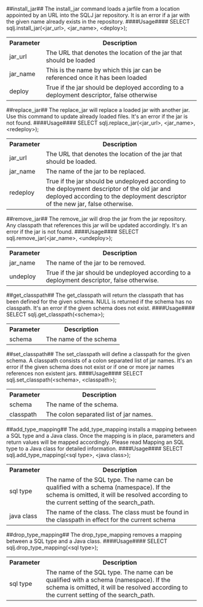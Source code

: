 ##install_jar##
The install_jar command loads a jarfile from a location appointed by an URL into the SQLJ jar repository. It is an error if a jar with the given name already exists in the repository.
####Usage####
SELECT sqlj.install_jar(&lt;jar_url&gt;, &lt;jar_name&gt;, &lt;deploy&gt;);
<table>
<tr><th>Parameter</th><th>Description</th></tr>
<tr><td>jar_url</td><td>The URL that denotes the location of the jar that should be loaded
<tr><td>jar_name</td><td>This is the name by which this jar can be referenced once it has been loaded
<tr><td>deploy</td><td>True if the jar should be deployed according to a deployment descriptor, false otherwise</td></tr>
</table>

##replace_jar##
The replace_jar will replace a loaded jar with another jar. Use this command to update already loaded files. It's an error if the jar is not found.
####Usage####
SELECT sqlj.replace_jar(&lt;jar_url&gt;, &lt;jar_name&gt;, &lt;redeploy&gt;);
<table>
<tr><th>Parameter</th><th>Description</th></tr>
<tr><td>jar_url</td><td>The URL that denotes the location of the jar that should be loaded.
<tr><td>jar_name</td><td>The name of the jar to be replaced.
<tr><td>redeploy</td><td>True if the jar should be undeployed according to the deployment descriptor of the old jar and deployed according to the deployment descriptor of the new jar, false otherwise. </td></tr>
</table>

##remove_jar##
The remove_jar will drop the jar from the jar repository. Any classpath that references this jar will be updated accordingly. It's an error if the jar is not found.
####Usage####
SELECT sqlj.remove_jar(&lt;jar_name&gt;, &lt;undeploy&gt;);
<table>
<tr><th>Parameter</th><th>Description</th></tr>
<tr><td>jar_name</td><td>The name of the jar to be removed.
<tr><td>undeploy</td><td>True if the jar should be undeployed according to a deployment descriptor, false otherwise. </td></tr>
</table>

##get_classpath##
The get_classpath will return the classpath that has been defined for the given schema. NULL is returned if the schema has no classpath. It's an error if the given schema does not exist.
####Usage####
SELECT sqlj.get_classpath(&lt;schema&gt;);
<table>
<tr><th>Parameter</th><th>Description</th></tr>
<tr><td>schema</td><td>The name of the schema</td></tr>
</table>

##set_classpath##
The set_classpath will define a classpath for the given schema. A classpath consists of a colon separated list of jar names. It's an error if the given schema does not exist or if one or more jar names references non existent jars.
####Usage####
SELECT sqlj.set_classpath(&lt;schema&gt;, &lt;classpath&gt;);
<table>
<tr><th>Parameter</th><th>Description</th></tr>
<tr><td>schema</td><td>The name of the schema.
<tr><td>classpath</td><td>The colon separated list of jar names.</td></tr>
</table>

##add_type_mapping##
The add_type_mapping installs a mapping between a SQL type and a Java class. Once the mapping is in place, parameters and return values will be mapped accordingly. Please read Mapping an SQL type to a Java class for detailed information.
####Usage####
SELECT sqlj.add_type_mapping(&lt;sql type&gt;, &lt;java class&gt;);
<table>
<tr><th>Parameter</th><th>Description</th></tr>
<tr><td>sql type</td><td>The name of the SQL type. The name can be qualified with a schema (namespace). If the schema is omitted, it will be resolved according to the current setting of the search_path.
<tr><td>java class</td><td>The name of the class. The class must be found in the classpath in effect for the current schema </td></tr>
</table>

##drop_type_mapping##
The drop_type_mapping removes a mapping between a SQL type and a Java class.
####Usage####
SELECT sqlj.drop_type_mapping(&lt;sql type&gt;);
<table>
<tr><th>Parameter</th><th>Description</th></tr>
<tr><td>sql type</td><td>The name of the SQL type. The name can be qualified with a schema (namespace). If the schema is omitted, it will be resolved according to the current setting of the search_path.</td></tr>
</table>
